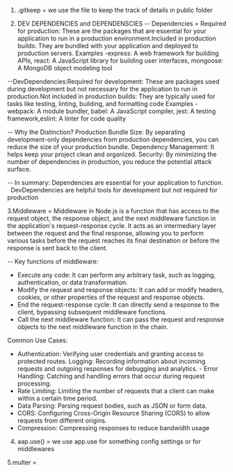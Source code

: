 1. .gitkeep = we use the file to keep the track of details in public folder 

2. DEV DEPENDENCIES and DEPENDENSCIES 
 -- Dependencies =  Required for production: These are the packages that are essential for your application to run in a production environment.Included in production builds: They are bundled with your application and deployed to production servers.
 Examples -express: A web framework for building APIs, react: A JavaScript library for building user interfaces, mongoose: A MongoDB object modeling tool

 --DevDependencies:Required for development: These are packages used during development but not necessary for the application to run in production.Not included in production builds: They are typically used for tasks like testing, linting, building, and formatting code
Examples - webpack: A module bundler, babel: A JavaScript compiler, jest: A testing framework,eslint: A linter for code quality

-- Why the Distinction?
Production Bundle Size: By separating development-only dependencies from production dependencies, you can reduce the size of your production bundle.
Dependency Management: It helps keep your project clean and organized.
Security: By minimizing the number of dependencies in production, you reduce the potential attack surface.

--  In summary:
Dependencies are essential for your application to function.   
DevDependencies are helpful tools for development but not required for production

3.Middleware  = Middleware in Node.js is a function that has access to the request object, the response object, and the next middleware function in the application's request-response cycle. It acts as an intermediary layer between the request and the final response, allowing you to perform various tasks before the request reaches its final destination or before the response is sent back to the client.   

-- Key functions of middleware:
- Execute any code: It can perform any arbitrary task, such as logging, authentication, or data transformation.   
- Modify the request and response objects: It can add or modify headers, cookies, or other properties of the request and response objects.   
- End the request-response cycle: It can directly send a response to the client, bypassing subsequent middleware functions.
- Call the next middleware function: It can pass the request and response objects to the next middleware function in the chain.   

Common Use Cases:
- Authentication: Verifying user credentials and granting access to protected routes.
Logging: Recording information about incoming requests and outgoing responses for debugging and analytics. - Error Handling: Catching and handling errors that occur during request processing.   
- Rate Limiting: Limiting the number of requests that a client can make within a certain time period.   
- Data Parsing: Parsing request bodies, such as JSON or form data.   
- CORS: Configuring Cross-Origin Resource Sharing (CORS) to allow requests from different origins.   
- Compression: Compressing responses to reduce bandwidth usage

4. aap.use() = we use app.use for something config settings  or  for middlewares

5.multer = 
